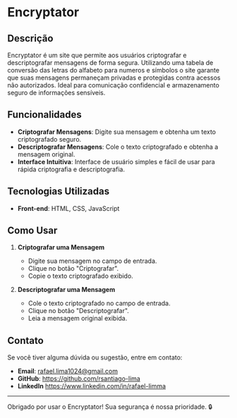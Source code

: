 # Encryptator

## Descrição

Encryptator é um site que permite aos usuários criptografar e descriptografar mensagens de forma segura. Utilizando uma tabela de conversão das letras do alfabeto para numeros e símbolos o site garante que suas mensagens permaneçam privadas e protegidas contra acessos não autorizados. Ideal para comunicação confidencial e armazenamento seguro de informações sensíveis.

## Funcionalidades

- **Criptografar Mensagens**: Digite sua mensagem e obtenha um texto criptografado seguro.
- **Descriptografar Mensagens**: Cole o texto criptografado e obtenha a mensagem original.
- **Interface Intuitiva**: Interface de usuário simples e fácil de usar para rápida criptografia e descriptografia.

## Tecnologias Utilizadas

- **Front-end**: HTML, CSS, JavaScript

## Como Usar

1. **Criptografar uma Mensagem**

   - Digite sua mensagem no campo de entrada.
   - Clique no botão "Criptografar".
   - Copie o texto criptografado exibido.

2. **Descriptografar uma Mensagem**
   - Cole o texto criptografado no campo de entrada.
   - Clique no botão "Descriptografar".
   - Leia a mensagem original exibida.

## Contato

Se você tiver alguma dúvida ou sugestão, entre em contato:

- **Email**: rafael.lima1024@gmail.com
- **GitHub**: https://github.com/rsantiago-lima
- **LinkedIn** https://www.linkedin.com/in/rafael-limma

---

Obrigado por usar o Encryptator! Sua segurança é nossa prioridade. 🔒

